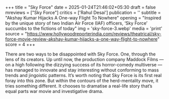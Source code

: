 +++
title = "Sky Force"
date = 2025-01-24T21:46:02+05:30
draft = false
mreviews = ["Sky Force"]
critics = ['Rahul Desai']
publication = ''
subtitle = "Akshay Kumar Hijacks A One-way Flight To Nowhere"
opening = "Inspired by the unique story of two Indian Air Force (IAF) officers, ‘Sky Force’ succumbs to the fictions of today"
img = 'sky-force-3.webp'
media = 'print'
source = "https://www.hollywoodreporterindia.com/reviews/theatrical/sky-force-movie-review-akshay-kumar-hijacks-a-one-way-flight-to-nowhere"
score = 4
+++

There are two ways to be disappointed with Sky Force. One, through the lens of its creators. Up until now, the production company Maddock Films — on a high following the dizzying success of its horror-comedy multiverse — has managed to innovate and stay interesting without conforming to mass trends and jingoistic patterns. It’s worth noting that Sky Force is its first real foray into this zone. But within the contours of the herd-mentality move, it tries something different. It chooses to dramatise a real-life story that’s equal parts war movie and investigative drama.
